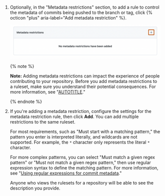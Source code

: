 1. Optionally, in the "Metadata restrictions" section, to add a rule to control the metadata of commits being pushed to the branch or tag, click {% octicon "plus" aria-label="Add metadata restriction" %}.

   ![Screenshot of the "Metadata restriction" section. To the right of the header, a plus icon is highlighted with an orange outline.](/assets/images/help/repository/add-metadata-restriction.png)

   {% note %}

   **Note:** Adding metadata restrictions can impact the experience of people contributing to your repository. Before you add metadata restrictions to a ruleset, make sure you understand their potential consequences. For more information, see "[AUTOTITLE](/repositories/configuring-branches-and-merges-in-your-repository/managing-rulesets/available-rules-for-rulesets#important-considerations-for-metadata-restrictions)."

   {% endnote %}

1. If you're adding a metadata restriction, configure the settings for the metadata restriction rule, then click **Add**. You can add multiple restrictions to the same ruleset.

   For most requirements, such as "Must start with a matching pattern," the pattern you enter is interpreted literally, and wildcards are not supported. For example, the `*` character only represents the literal `*` character.

   For more complex patterns, you can select "Must match a given regex pattern" or "Must not match a given regex pattern," then use regular expression syntax to define the matching pattern. For more information, see "[Using regular expressions for commit metadata](#using-regular-expressions-for-commit-metadata)."

   Anyone who views the rulesets for a repository will be able to see the description you provide.
